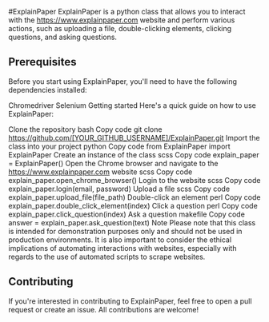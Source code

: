 #ExplainPaper
ExplainPaper is a python class that allows you to interact with the https://www.explainpaper.com website and perform various actions, such as uploading a file, double-clicking elements, clicking questions, and asking questions.

## Prerequisites
Before you start using ExplainPaper, you'll need to have the following dependencies installed:

Chromedriver
Selenium
Getting started
Here's a quick guide on how to use ExplainPaper:

Clone the repository
bash
Copy code
git clone https://github.com/[YOUR_GITHUB_USERNAME]/ExplainPaper.git
Import the class into your project
python
Copy code
from ExplainPaper import ExplainPaper
Create an instance of the class
scss
Copy code
explain_paper = ExplainPaper()
Open the Chrome browser and navigate to the https://www.explainpaper.com website
scss
Copy code
explain_paper.open_chrome_browser()
Login to the website
scss
Copy code
explain_paper.login(email, password)
Upload a file
scss
Copy code
explain_paper.upload_file(file_path)
Double-click an element
perl
Copy code
explain_paper.double_click_element(index)
Click a question
perl
Copy code
explain_paper.click_question(index)
Ask a question
makefile
Copy code
answer = explain_paper.ask_question(text)
Note
Please note that this class is intended for demonstration purposes only and should not be used in production environments. It is also important to consider the ethical implications of automating interactions with websites, especially with regards to the use of automated scripts to scrape websites.

## Contributing
If you're interested in contributing to ExplainPaper, feel free to open a pull request or create an issue. All contributions are welcome!
